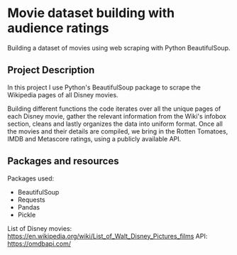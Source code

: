 # Movie dataset building with audience ratings
Building a dataset of movies using web scraping with Python BeautifulSoup.

## Project Description
In this project I use Python's BeautifulSoup package to scrape the Wikipedia pages of all Disney movies.

Building different functions the code iterates over all the unique pages of each Disney movie, gather the relevant information from the Wiki's infobox section, cleans and lastly organizes the data into uniform format. Once all the movies and their details are compiled, we bring in the Rotten Tomatoes, IMDB and Metascore ratings, using a publicly available API.

## Packages and resources

Packages used:
 - BeautifulSoup
 - Requests
 - Pandas
 - Pickle

List of Disney movies: https://en.wikipedia.org/wiki/List_of_Walt_Disney_Pictures_films
API: https://omdbapi.com/
